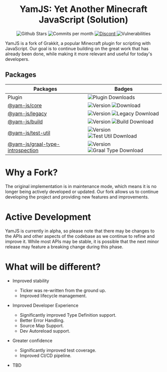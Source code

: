 <h1 align="center"> YamJS: Yet Another Minecraft JavaScript (Solution)</h1>

<p align="center">
  <img alt="Github Stars" src="https://badgen.net/github/stars/yam-js/yamjs" />
  <img alt="Commits per month" src="https://img.shields.io/github/commit-activity/m/yam-js/yamjs" />
  <a href="https://discord.gg/ntbqxNuNGE">
    <img alt="Discord" src="https://img.shields.io/discord/1091549342239817919?color=7389D8&label=%20&logo=discord&logoColor=ffffff&style=plastic" />
  </a>
  <img alt="Vulnerabilities" src="https://img.shields.io/snyk/vulnerabilities/github/yam-js/yamjs?style=plastic" />
</p>

YamJS is a fork of Grakkit, a popular Minecraft plugin for scripting with JavaScript. Our goal is to continue building on the great work that has already been done, while making it more relevant and useful for today's developers.

## Packages

| Packages | Badges |
| --- | --- |
| Plugin | <img alt="Plugin Downloads" src="https://img.shields.io/github/downloads/yam-js/yamjs/total?style=plastic"/> |
| [@yam-js/core](https://www.npmjs.com/package/@yam-js/core) | <img alt="Version" src="https://img.shields.io/github/package-json/v/yam-js/yamjs?color=gray&filename=packages%2Fyamjs-core%2Fpackage.json&label=%20&style=plastic"/> <img alt="Download" src="https://img.shields.io/npm/dt/@yam-js/core?style=plastic"/> |
| [@yam-js/legacy](https://www.npmjs.com/package/@yam-js/legacy) | <img alt="Version" src="https://img.shields.io/github/package-json/v/yam-js/yamjs?color=gray&filename=packages%2Fyamjs-legacy%2Fpackage.json&label=%20&style=plastic"/> <img alt="Legacy Download" src="https://img.shields.io/npm/dt/@yam-js/legacy?style=plastic"/> |
| [@yam-js/build](https://www.npmjs.com/package/@yam-js/build) | <img alt="Version" src="https://img.shields.io/github/package-json/v/yam-js/yamjs?color=gray&filename=packages%2Fbuild%2Fpackage.json&label=%20&style=plastic"/> <img alt="Build Download" src="https://img.shields.io/npm/dt/@yam-js/build?style=plastic"/> |
| [@yam-js/test-util](https://www.npmjs.com/package/@yam-js/test-util) | <img alt="Version" src="https://img.shields.io/github/package-json/v/yam-js/yamjs?color=gray&filename=packages%2Fyamjs-test-util%2Fpackage.json&label=%20&style=plastic"/> <img alt="Test Util Download" src="https://img.shields.io/npm/dt/@yam-js/test-util?style=plastic"/> |
| [@yam-js/graal-type-introspection](https://www.npmjs.com/package/@yam-js/graal-type-introspection) | <img alt="Version" src="https://img.shields.io/github/package-json/v/yam-js/yamjs?color=gray&filename=packages%2Fgraal-type-introspection%2Fpackage.json&label=%20&style=plastic"/> <img alt="Graal Type Download" src="https://img.shields.io/npm/dt/@yam-js/graal-type-introspection?style=plastic"/> |

# Why a Fork?

The original implementation is in maintenance mode, which means it is no longer being actively developed or updated. Our fork allows us to continue developing the project and providing new features and improvements.

# Active Development

YamJS is currently in alpha, so please note that there may be changes to the APIs and other aspects of the codebase as we continue to refine and improve it. While most APIs may be stable, it is possible that the next minor release may feature a breaking change during this phase.

# What will be different?

- Improved stability

  - Ticker was re-written from the ground up.
  - Improved lifecycle management.

- Improved Developer Experience

  - Significantly improved Type Definition support.
  - Better Error Handling.
  - Source Map Support.
  - Dev Autoreload support.

- Greater confidence

  - Significantly improved test coverage.
  - Improved CI/CD pipeline.

- TBD
